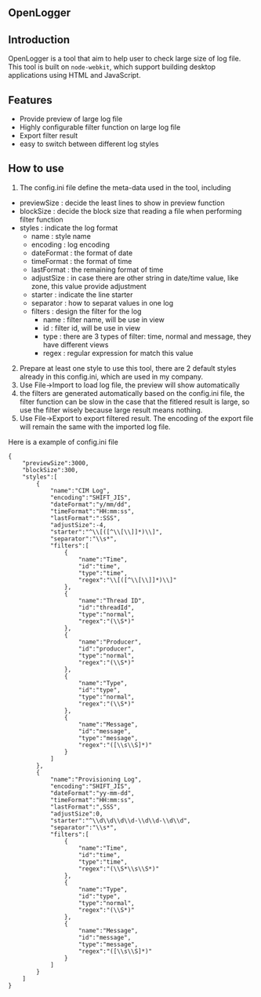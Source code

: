 OpenLogger
----------
## Introduction

OpenLogger is a tool that aim to help user to check large size of log file. This tool is built on `node-webkit`, which support building desktop applications using HTML and JavaScript.

## Features
* Provide preview of large log file
* Highly configurable filter function on large log file
* Export filter result
* easy to switch between different log styles

## How to use
1. The config.ini file define the meta-data used in the tool, including
 * previewSize : decide the least lines to show in preview function
 * blockSize : decide the block size that reading a file when performing filter function
 * styles : indicate the log format
    * name : style name
    * encoding : log encoding
    * dateFormat : the format of date
    * timeFormat : the format of time
    * lastFormat : the remaining format of time
    * adjustSize : in case there are other string in date/time value, like zone, this value provide adjustment
    * starter : indicate the line starter
    * separator : how to separat values in one log
    * filters : design the filter for the log
        * name : filter name, will be use in view
        * id : filter id, will be use in view
        * type : there are 3 types of filter: time, normal and message, they have different views
        * regex : regular expression for match this value

2. Prepare at least one style to use this tool, there are 2 default styles already in this config.ini, which are used in my company.
3. Use File->Import to load log file, the preview will show automatically
4. the filters are generated automatically based on the config.ini file, the filter function can be slow in the case that the fitlered result is large, so use the filter wisely because large result means nothing.
5. Use File->Export to export filtered result. The encoding of the export file will remain the same with the imported log file.

Here is a example of config.ini file
```
{
    "previewSize":3000,
    "blockSize":300,
    "styles":[
        {
            "name":"CIM Log",
            "encoding":"SHIFT_JIS",
            "dateFormat":"y/mm/dd",
            "timeFormat":"HH:mm:ss",
            "lastFormat":":SSS",
            "adjustSize":-4,
            "starter":"^\\[([^\\[\\]]*)\\]",
            "separator":"\\s*",
            "filters":[
                {
                    "name":"Time",
                    "id":"time",
                    "type":"time",
                    "regex":"\\[([^\\[\\]]*)\\]"
                },
                {
                    "name":"Thread ID",
                    "id":"threadId",
                    "type":"normal",
                    "regex":"(\\S*)"
                },
                {
                    "name":"Producer",
                    "id":"producer",
                    "type":"normal",
                    "regex":"(\\S*)"
                },
                {
                    "name":"Type",
                    "id":"type",
                    "type":"normal",
                    "regex":"(\\S*)"
                },
                {
                    "name":"Message",
                    "id":"message",
                    "type":"message",
                    "regex":"([\\s\\S]*)"
                }
            ]
        },
        {
            "name":"Provisioning Log",
            "encoding":"SHIFT_JIS",
            "dateFormat":"yy-mm-dd",
            "timeFormat":"HH:mm:ss",
            "lastFormat":",SSS",
            "adjustSize":0,
            "starter":"^\\d\\d\\d\\d-\\d\\d-\\d\\d",
            "separator":"\\s*",
            "filters":[
                {
                    "name":"Time",
                    "id":"time",
                    "type":"time",
                    "regex":"(\\S*\\s\\S*)"
                },
                {
                    "name":"Type",
                    "id":"type",
                    "type":"normal",
                    "regex":"(\\S*)"
                },
                {
                    "name":"Message",
                    "id":"message",
                    "type":"message",
                    "regex":"([\\s\\S]*)"
                }
            ]
        }
    ]
}
```

